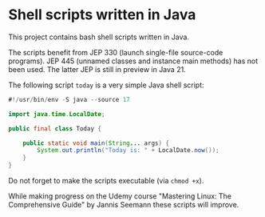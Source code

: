 # Shell scripts written in Java

This project contains bash shell scripts written in Java.

The scripts benefit from JEP 330 (launch single-file source-code programs).
JEP 445 (unnamed classes and instance main methods) has not been used.
The latter JEP is still in preview in Java 21.

The following script `today` is a very simple Java shell script:

```java
#!/usr/bin/env -S java --source 17

import java.time.LocalDate;

public final class Today {

    public static void main(String... args) {
        System.out.println("Today is: " + LocalDate.now());
    }
}
```

Do not forget to make the scripts executable (via `chmod +x`).

While making progress on the Udemy course "Mastering Linux: The Comprehensive Guide"
by Jannis Seemann these scripts will improve.
